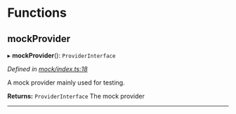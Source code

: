 

# Functions

<a id="mockprovider"></a>

##  mockProvider

▸ **mockProvider**(): `ProviderInterface`

*Defined in [mock/index.ts:18](https://github.com/polkadot-js/api/blob/64e3ca6/packages/rpc-provider/src/mock/index.ts#L18)*

A mock provider mainly used for testing.

**Returns:** `ProviderInterface`
The mock provider

___

